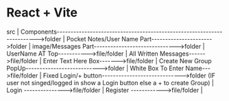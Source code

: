 # React + Vite

 src
| Components----------------------------------------------------------------------->folder
|   Pocket Notes/User Name Part---------------------->folder
|   image/Messages Part------------------------------>folder
|       UserName AT Top----------->file/folder
|       All Written Messages------>file/folder 
|       Enter Text Here Box------->file/folder 
|   Create New Group PopUp--------------------------->folder
|        White Box To Enter Name--->file/folder
|   Fixed Login/+ button----------------------------->folder (IF user not singed/logged in show a Login button else a + to create Group)
|        Login --------------->file/folder
|        Register ------------>file/folder
|